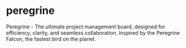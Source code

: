 # peregrine
Peregrine - The ultimate project management board, designed for efficiency, clarity, and seamless collaboration. Inspired by the Peregrine Falcon, the fastest bird on the planet.